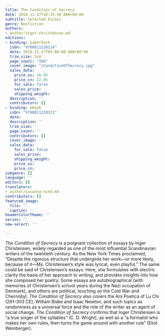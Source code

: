 ```yaml
---
title: The Condition of Secrecy
date: 2018-11-27T16:35:50.000+00:00
subtitle: Selected Essays
genre: Nonfiction
authors:
- author/inger-christensen.md
editions:
- binding: paperback
  isbn: "9780811228114"
  date: 2018-11-27T05:00:00.000+00:00
  trim_size: 5x8
  page_count: "160"
  cover_image: "/ConditionOfSecrecy.jpg"
  sales_data:
    price_us: 16.95
    price_cn: 22.95
    for_sale: false
    sales_price: 
    shipping_weight: 
  description: ''
  contributors: []
- binding: ebook
  isbn: "9780811228121"
  date: 
  description: ''
  trim_size: ''
  page_count: ''
  contributors: []
  cover_image: ''
  sales_data:
    for_sale: false
    sales_price: 
    shipping_weight: 
    price_us: 
    price_cn: 
subgenre: []
language: ''
editors: []
translators:
- author/susanna-nied.md
contributors: []
featured_image:
  file: ''
  caption: ''
headerColorTheme: ''
series: ''
new-select: ''

---
```

_The Condition of Secrecy_ is a poignant collection of essays by Inger Christensen, widely regarded as one of the most influential Scandinavian writers of the twentieth century. As the New York Times proclaimed, “Despite the rigorous structure that undergirds her work—or more likely, because of it—Ms. Christensen’s style was lyrical, even playful.” The same could be said of Christensen’s essays. Here, she formulates with electric clarity the basis of her approach to writing, and provides insights into how she composed her poetry. Some essays are autobiographical (with memories of Christensen’s school years during the Nazi occupation of Denmark), and others are political, touching on the Cold War and Chernobyl. _The Condition of Secrecy_ also covers the Ars Poetica of Lu Chi (261–303 CE), William Blake and Isaac Newton, and such topics as randomness as a universal force and the role of the writer as an agent of social change. _The Condition of Secrecy_ confirms that Inger Christensen is “a true singer of the syllables” (C. D. Wright), as well as a “a formalist who makes her own rules, then turns the game around with another rule” (Eliot Weinberger).
